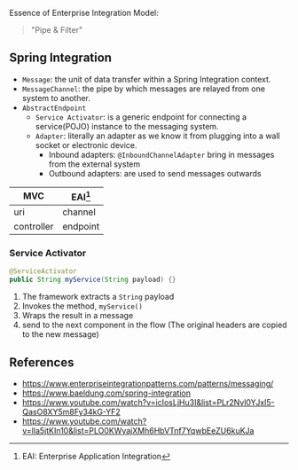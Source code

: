 Essence of Enterprise Integration Model:
> "Pipe & Filter"

## Spring Integration
- `Message`: the unit of data transfer within a Spring Integration context.
- `MessageChannel`: the pipe by which messages are relayed from one system to another.
- `AbstractEndpoint`
    - `Service Activator`: is a generic endpoint for connecting a service(POJO) instance to the messaging system.
    - `Adapter`: literally an adapter as we know it from plugging into a wall socket or electronic device.
        - Inbound adapters: `@InboundChannelAdapter` bring in messages from the external system
        - Outbound adapters: are used to send messages outwards
    
|MVC|EAI[^1]|
|---|---|
|uri|channel|
|controller|endpoint|

### Service Activator
```java
@ServiceActivator
public String myService(String payload) {}
```
1. The framework extracts a `String` payload
2. Invokes the method, `myService()`
3. Wraps the result in a message
4. send to the next component in the flow (The original headers are copied to the new message)


[^1]: EAI: Enterprise Application Integration

## References
- https://www.enterpriseintegrationpatterns.com/patterns/messaging/
- https://www.baeldung.com/spring-integration
- https://www.youtube.com/watch?v=icIosLjHu3I&list=PLr2Nvl0YJxI5-QasO8XY5m8Fy34kG-YF2
- https://www.youtube.com/watch?v=lla5jtKIn10&list=PLO0KWyajXMh6HbVTnf7YqwbEeZU6kuKJa
